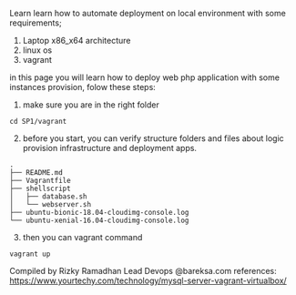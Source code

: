 Learn learn how to automate deployment on local environment with some requirements;
1. Laptop x86_x64 architecture
2. linux os
3. vagrant

in this page you will learn how to deploy web php application with some instances provision, folow these steps:
1. make sure you are in the right folder
```
cd SP1/vagrant
```
2. before you start, you can verify structure folders and files about logic provision infrastructure and deployment apps.
```
.
├── README.md
├── Vagrantfile
├── shellscript
│   ├── database.sh
│   └── webserver.sh
├── ubuntu-bionic-18.04-cloudimg-console.log
└── ubuntu-xenial-16.04-cloudimg-console.log
```
3. then you can vagrant command
```
vagrant up
```

Compiled by Rizky Ramadhan
Lead Devops @bareksa.com
references:
https://www.yourtechy.com/technology/mysql-server-vagrant-virtualbox/

